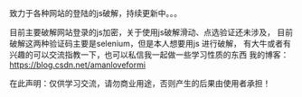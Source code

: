 致力于各种网站的登陆的js破解，持续更新中。。。

目前主要破解网站登录的js加密，关于使用js破解滑动、点选验证还未涉及，
目前破解这两种验证码主要是selenium，但是本人想要用js 进行破解，
有大牛或者有兴趣的可以交流指教一下，也可以私信我一起做一些学习性质的东西
我的博客：https://blog.csdn.net/amanloveformi

在此声明：仅供学习交流，请勿商业用途，否则产生的后果由使用者承担！
